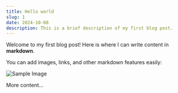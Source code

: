 ```yaml
---
title: Hello world
slug: 1
date: 2024-10-08
description: This is a brief description of my first blog post.
---
```


Welcome to my first blog post! Here is where I can write content in **markdown**.

You can add images, links, and other markdown features easily:

![Sample Image](https://via.placeholder.com/800x400)

More content...